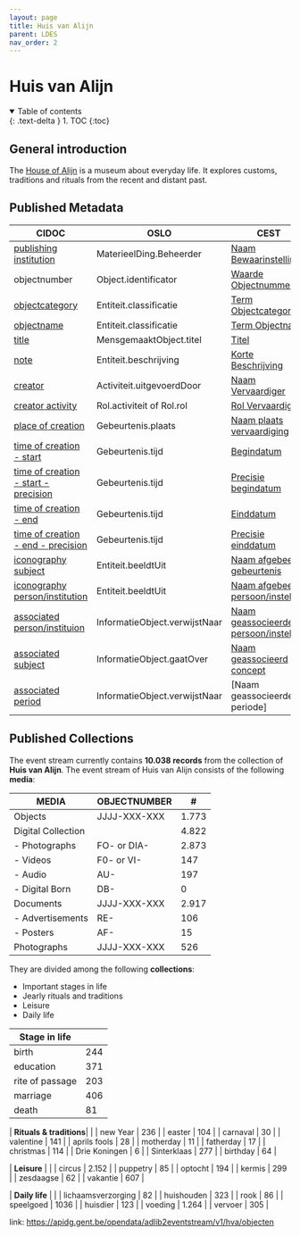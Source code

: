 ```yaml
---
layout: page
title: Huis van Alijn
parent: LDES
nav_order: 2
---
```


# **Huis van Alijn** 

<details open markdown="block">
  <summary>
    Table of contents
  </summary>
  {: .text-delta }
1. TOC
{:toc}
</details>

## General introduction

The [House of Alijn](https://huisvanalijn.be) is a museum about everyday life. It explores customs, traditions and rituals from the recent and distant past. 

## Published Metadata

| CIDOC                                                                                          | OSLO                          | CEST                                                                                                                                                 |
|------------------------------------------------------------------------------------------------|-------------------------------|------------------------------------------------------------------------------------------------------------------------------------------------------|
| [publishing institution](http://www.cidoc-crm.org/html/5.0.4/cidoc-crm.html#P50)               | MaterieelDing.Beheerder       | [Naam Bewaarinstelling](https://www.projectcest.be/wiki/Publicatie:Invulboek_objecten/Veld/Naam_bewaarinstelling)                                    |
| objectnumber                                                                                   | Object.identificator          | [Waarde Objectnummer](https://www.projectcest.be/wiki/Publicatie:Invulboek_objecten/Veld/Waarde_objectnummer)                                        |
| [objectcategory](https://cidoc-crm.org/html/5.0.4/cidoc-crm.html#P41)                          | Entiteit.classificatie        | [Term Objectcategorie](https://www.projectcest.be/wiki/Publicatie:Invulboek_objecten/Veld/Term_objectcategorie)                                      |
| [objectname](https://cidoc-crm.org/html/5.0.4/cidoc-crm.html#P41)                              | Entiteit.classificatie        | [Term Objectnaam](https://www.projectcest.be/wiki/Publicatie:Invulboek_objecten/Veld/Term_objectnaam)                                                |
| [title](https://cidoc-crm.org/html/5.0.4/cidoc-crm.html#P102)                                  | MensgemaaktObject.titel       | [Titel](https://www.projectcest.be/wiki/Publicatie:Invulboek_objecten/Veld/Titel)                                                                    |
| [note](https://cidoc-crm.org/html/5.0.4/cidoc-crm.html#P3)                                     | Entiteit.beschrijving         | [Korte Beschrijving](https://www.projectcest.be/wiki/Publicatie:Invulboek_objecten/Veld/Korte_beschrijving)                                          |
| [creator](https://cidoc-crm.org/html/5.0.4/cidoc-crm.html#P14)                                 | Activiteit.uitgevoerdDoor     | [Naam Vervaardiger](https://www.projectcest.be/wiki/Publicatie:Invulboek_objecten/Veld/Naam_vervaardiger)                                            |
| [creator activity](https://cidoc-crm.org/html/5.0.4/cidoc-crm.html#P14)                        | Rol.activiteit of Rol.rol     | [Rol Vervaardiger](https://www.projectcest.be/wiki/Publicatie:Invulboek_objecten/Veld/Rol_vervaardiger)                                              |
| [place of creation](https://cidoc-crm.org/html/5.0.4/cidoc-crm.html#P7)                        | Gebeurtenis.plaats            | [Naam plaats vervaardiging](https://www.projectcest.be/wiki/Publicatie:Invulboek_objecten/Veld/Naam_plaats_vervaardiging)                            |
| [time of creation - start](https://cidoc-crm.org/html/5.0.4/cidoc-crm.html#P4)                 | Gebeurtenis.tijd              | [Begindatum](https://www.projectcest.be/wiki/Publicatie:Invulboek_objecten/Veld/Begindatum)                                                          |
| [time of creation - start - precision](https://cidoc-crm.org/html/5.0.4/cidoc-crm.html#P4)     | Gebeurtenis.tijd              | [Precisie begindatum](https://www.projectcest.be/wiki/Publicatie:Invulboek_objecten/Veld/Precisie_begindatum)                                        |
| [time of creation - end](https://cidoc-crm.org/html/5.0.4/cidoc-crm.html#P4)                   | Gebeurtenis.tijd              | [Einddatum](https://www.projectcest.be/wiki/Publicatie:Invulboek_objecten/Veld/Einddatum)                                                            |
| [time of creation - end - precision](https://cidoc-crm.org/html/5.0.4/cidoc-crm.html#P4)       | Gebeurtenis.tijd              | [Precisie einddatum](https://www.projectcest.be/wiki/Publicatie:Invulboek_objecten/Veld/Precisie_einddatum)                                          |
| [iconography subject](https://www.cidoc-crm.org/Property/p62-depicts/version-6.2.1)            | Entiteit.beeldtUit            | [Naam afgebeelde gebeurtenis](https://www.projectcest.be/wiki/Publicatie:Invulboek_objecten/Veld/Naam_afgebeelde_gebeurtenis)                        |
| [iconography person/institution](https://www.cidoc-crm.org/Property/p62-depicts/version-6.2.1) | Entiteit.beeldtUit            | [Naam afgebeelde persoon/instelling](https://www.projectcest.be/wiki/Publicatie:Invulboek_objecten/Veld/Naam_afgebeelde_persoon_of_instelling)       |
| [associated person/instituion](https://cidoc-crm.org/html/5.0.4/cidoc-crm.html#P67)            | InformatieObject.verwijstNaar | [Naam geassocieerde persoon/instelling](https://www.projectcest.be/wiki/Publicatie:Invulboek_objecten/Veld/Naam_geassocieerde_persoon_of_instelling) |
| [associated subject](https://cidoc-crm.org/html/5.0.4/cidoc-crm.html#P129)                     | InformatieObject.gaatOver     | [Naam geassocieerd concept](https://www.projectcest.be/wiki/Publicatie:Invulboek_objecten/Veld/Naam_geassocieerd_concept)                            |
| [associated period](https://cidoc-crm.org/html/5.0.4/cidoc-crm.html#P67)                       | InformatieObject.verwijstNaar | [Naam geassocieerde periode]                                                                                                                         |

## Published Collections

The event stream currently contains **10.038 records** from the collection of **Huis van Alijn**. 
The event stream of Huis van Alijn consists of the following **media**:

| MEDIA              | OBJECTNUMBER | #     |
|--------------------|--------------|-------|
| Objects            | JJJJ-XXX-XXX | 1.773 |
| Digital Collection |              | 4.822 |
| - Photographs      | FO- or DIA-  | 2.873 |
| - Videos           | F0- or VI-   |  147  |
| - Audio            | AU-          |  197  |
| - Digital Born     | DB-          |   0   |
| Documents          | JJJJ-XXX-XXX | 2.917 |
| - Advertisements   | RE-          |  106  |
| - Posters          | AF-          |  15   |
| Photographs        | JJJJ-XXX-XXX |  526  |

They are divided among the following **collections**:
- Important stages in life
- Jearly rituals and traditions
- Leisure
- Daily life

| **Stage in life**     |       |
|---------------------|-------|
| birth               | 244   |
| education           | 371   |
| rite of passage     | 203   |
| marriage            | 406   |
| death               | 81    |


| **Rituals & traditions**|       |
| new Year                | 236   |
| easter                  | 104   |
| carnaval                | 30    |
| valentine               | 141   |
| aprils fools            | 28    |
| motherday               | 11    |
| fatherday               | 17    |
| christmas               | 114   |
| Drie Koningen           | 6     |
| Sinterklaas             | 277   |
| birthday                | 64    |

| **Leisure**         |       |
| circus              | 2.152 |
| puppetry            | 85    |
| optocht             | 194   |
| kermis              | 299   |
| zesdaagse           | 62    |
| vakantie            | 607   |

| **Daily life**      |       |
| lichaamsverzorging  | 82    |
| huishouden          | 323   |
| rook                | 86    |
| speelgoed           | 1036  |
| huisdier            | 123   |
| voeding             | 1.264 |
| vervoer             | 305   |



link: https://apidg.gent.be/opendata/adlib2eventstream/v1/hva/objecten
